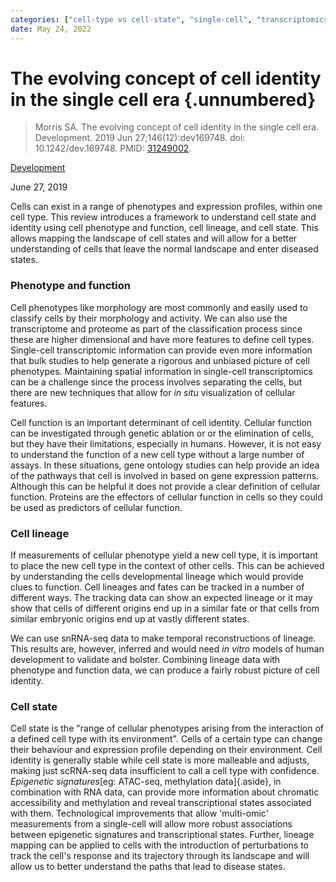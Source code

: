 ```yaml
---
categories: ["cell-type vs cell-state", "single-cell", "transcriptomics", "scRNA-seq"]
date: May 24, 2022
---
```


# The evolving concept of cell identity in the single cell era {.unnumbered}

> Morris SA. The evolving concept of cell identity in the single cell era.
> Development. 2019 Jun 27;146(12):dev169748. doi: 10.1242/dev.169748. PMID:
> [31249002](https://pubmed.ncbi.nlm.nih.gov/31249002/).

[Development](https://journals.biologists.com/dev/article/146/12/dev169748/19444/The-evolving-concept-of-cell-identity-in-the)

June 27, 2019

Cells can exist in a range of phenotypes and expression profiles, within one
cell type. This review introduces a framework to understand cell state and
identity using cell phenotype and function, cell lineage, and cell state. This
allows mapping the landscape of cell states and will allow for a better
understanding of cells that leave the normal landscape and enter diseased
states.

### Phenotype and function

Cell phenotypes like morphology are most commonly and easily used to classify
cells by their morphology and activity. We can also use the transcriptome and
proteome as part of the classification process since these are higher
dimensional and have more features to define cell types. Single-cell
transcriptomic information can provide even more information that bulk studies
to help generate a rigorous and unbiased picture of cell phenotypes. Maintaining
spatial information in single-cell transcriptomics can be a challenge since the
process involves separating the cells, but there are new techniques that allow
for *in situ* visualization of cellular features.

Cell function is an important determinant of cell identity. Cellular function
can be investigated through genetic ablation or or the elimination of cells, but
they have their limitations, especially in humans. However, it is not easy to
understand the function of a new cell type without a large number of assays. In
these situations, gene ontology studies can help provide an idea of the pathways
that cell is involved in based on gene expression patterns. Although this can be
helpful it does not provide a clear definition of cellular function. Proteins
are the effectors of cellular function in cells so they could be used as
predictors of cellular function.

### Cell lineage

If measurements of cellular phenotype yield a new cell type, it is important to
place the new cell type in the context of other cells. This can be achieved by
understanding the cells developmental lineage which would provide clues to
function. Cell lineages and fates can be tracked in a number of different ways.
The tracking data can show an expected lineage or it may show that cells of
different origins end up in a similar fate or that cells from similar embryonic
origins end up at vastly different states.

We can use snRNA-seq data to make temporal reconstructions of lineage. This
results are, however, inferred and would need *in vitro* models of human
development to validate and bolster. Combining lineage data with phenotype and
function data, we can produce a fairly robust picture of cell identity.

### Cell state

Cell state is the "range of cellular phenotypes arising from the interaction of
a defined cell type with its environment". Cells of a certain type can change
their behaviour and expression profile depending on their environment. Cell
identity is generally stable while cell state is more malleable and adjusts,
making just scRNA-seq data insufficient to call a cell type with confidence.
_Epigenetic signatures_[eg: ATAC-seq, methylation data]{.aside}, in combination
with RNA data, can provide more information about chromatic accessibility and
methylation and reveal transcriptional states associated with them.
Technological improvements that allow 'multi-omic' measurements from a
single-cell will allow more robust associations between epigenetic signatures
and transcriptional states. Further, lineage mapping can be applied to cells
with the introduction of perturbations to track the cell's response and its
trajectory through its landscape and will allow us to better understand the
paths that lead to disease states.

